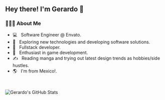 <h2> Hey there! I'm Gerardo 🖖</h2>

<h3> 👨🏻‍💻 About Me </h3>

- 💻 &nbsp; Software Engineer @ Envato.
- 🔧 &nbsp; Exploring new technologies and developing software solutions.
- 💼 &nbsp; Fullstack developer.
- 👾 &nbsp; Enthusiast in game development.
- ✍️ &nbsp; Reading manga and trying out latest design trends as hobbies/side hustles.
- 🌎 &nbsp; I'm from Mexico!. 

<br>

![Gerardo's GitHub Stats](https://github-readme-stats.vercel.app/api?username=G-Linares&show_icons=true&theme=cobalt&hide_rank=true)

</br>
